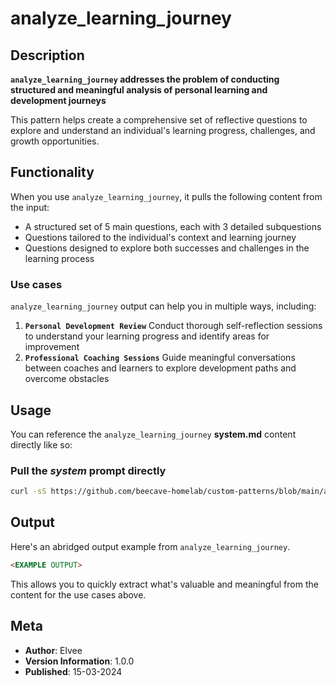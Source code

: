 # analyze_learning_journey

## Description

**`analyze_learning_journey` addresses the problem of conducting structured and meaningful analysis of personal learning and development journeys**

This pattern helps create a comprehensive set of reflective questions to explore and understand an individual's learning progress, challenges, and growth opportunities.

## Functionality

When you use `analyze_learning_journey`, it pulls the following content from the input:

- A structured set of 5 main questions, each with 3 detailed subquestions
- Questions tailored to the individual's context and learning journey
- Questions designed to explore both successes and challenges in the learning process

### Use cases

`analyze_learning_journey` output can help you in multiple ways, including:

1. **`Personal Development Review`**
   Conduct thorough self-reflection sessions to understand your learning progress and identify areas for improvement
2. **`Professional Coaching Sessions`**
   Guide meaningful conversations between coaches and learners to explore development paths and overcome obstacles

## Usage

You can reference the `analyze_learning_journey` **system.md** content directly like so:

### **Pull the _system_ prompt directly**

```sh
curl -sS https://github.com/beecave-homelab/custom-patterns/blob/main/analyze_learning_journey/system.md
```

## Output

Here's an abridged output example from `analyze_learning_journey`.

```markdown
<EXAMPLE OUTPUT>
```

This allows you to quickly extract what's valuable and meaningful from the content for the use cases above.

## Meta

- **Author**: Elvee
- **Version Information**: 1.0.0
- **Published**: 15-03-2024
